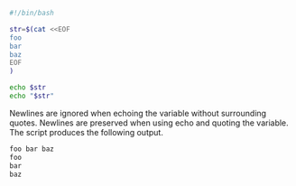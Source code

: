 ```sh
#!/bin/bash

str=$(cat <<EOF
foo
bar
baz
EOF
)

echo $str
echo "$str"
```
Newlines are ignored when echoing the variable without surrounding quotes. Newlines are preserved when using echo and quoting the variable. The script produces the following output.
```sh
foo bar baz
foo
bar
baz
```